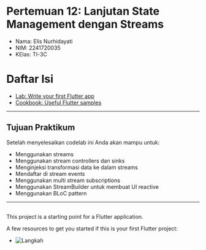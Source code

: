 # Pertemuan 12: Lanjutan State Management dengan Streams

- Nama: Elis Nurhidayati
- NIM: 2241720035
- KElas: TI-3C

# Daftar Isi
- [Lab: Write your first Flutter app](https://docs.flutter.dev/get-started/codelab)
- [Cookbook: Useful Flutter samples](https://docs.flutter.dev/cookbook)

---
## Tujuan Praktikum
Setelah menyelesaikan codelab ini Anda akan mampu untuk:
- Menggunakan streams
- Menggunakan stream controllers dan sinks
- Menginjeksi transformasi data ke dalam streams
- Mendaftar di stream events
- Menggunakan multi stream subscriptions
- Menggunakan StreamBuilder untuk membuat UI reactive
- Menggunakan BLoC pattern

---
## 
This project is a starting point for a Flutter application.

A few resources to get you started if this is your first Flutter project:

- ![Langkah ]()
